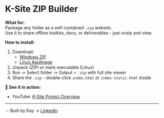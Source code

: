 # K-Site ZIP Builder

**What for:**  
Package any folder as a self-contained `.zip` website.  
Use it to share offline toolkits, docs, or deliverables - just unzip and view.

**How to install:**  
1. Download:  
   - [Windows ZIP](KSite_ZipBuilder_Windows.zip)  
   - [Linux AppImage](KSite_ZipBuilder.AppImage)  
2. Unpack (ZIP) or mark executable (Linux)  
3. Run → Select folder → Output = `.zip` with full site viewer  
4. Share the `.zip` - double-click `index.html` or `index-static.html` inside

**🎥 See it in action:**  
- YouTube: [K-Site Project Overview](https://youtu.be/Ff_-9Zq4IJY)

---

--
Built by Kay → [LinkedIn](https://linkedin.com/in/taras-khamardiuk)

